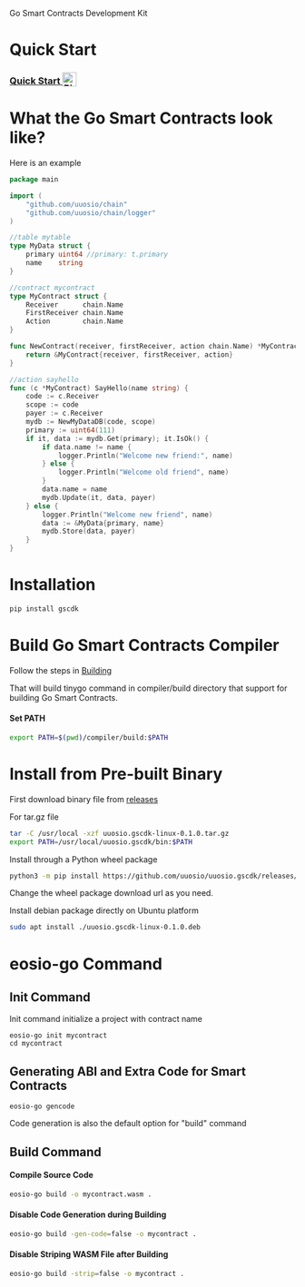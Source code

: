 Go Smart Contracts Development Kit

# Quick Start

<h3>
  <a
    target="_blank"
    href="https://mybinder.org/v2/gh/uuosio/uuosio.gscdk/main?filepath=quickstart/quickstart.ipynb"
  >
    Quick Start
    <img alt="Binder" valign="bottom" height="25px"
    src="https://mybinder.org/badge_logo.svg"
    />
  </a>
</h3>

# What the Go Smart Contracts look like?

Here is an example

```go
package main

import (
    "github.com/uuosio/chain"
    "github.com/uuosio/chain/logger"
)

//table mytable
type MyData struct {
    primary uint64 //primary: t.primary
    name    string
}

//contract mycontract
type MyContract struct {
    Receiver      chain.Name
    FirstReceiver chain.Name
    Action        chain.Name
}

func NewContract(receiver, firstReceiver, action chain.Name) *MyContract {
    return &MyContract{receiver, firstReceiver, action}
}

//action sayhello
func (c *MyContract) SayHello(name string) {
    code := c.Receiver
    scope := code
    payer := c.Receiver
    mydb := NewMyDataDB(code, scope)
    primary := uint64(111)
    if it, data := mydb.Get(primary); it.IsOk() {
        if data.name != name {
            logger.Println("Welcome new friend:", name)
        } else {
            logger.Println("Welcome old friend", name)
        }
        data.name = name
        mydb.Update(it, data, payer)
    } else {
        logger.Println("Welcome new friend", name)
        data := &MyData{primary, name}
        mydb.Store(data, payer)
    }
}
```


# Installation
```bash
pip install gscdk
```

# Build Go Smart Contracts Compiler

Follow the steps in [Building](./BUILDING.md)

That will build tinygo command in compiler/build directory that support for building Go Smart Contracts.

#### Set PATH

```bash
export PATH=$(pwd)/compiler/build:$PATH
```

# Install from Pre-built Binary

First download binary file from [releases](https://github.com/uuosio/uuosio.gscdk/releases)

For tar.gz file

```bash
tar -C /usr/local -xzf uuosio.gscdk-linux-0.1.0.tar.gz
export PATH=/usr/local/uuosio.gscdk/bin:$PATH
```

Install through a Python wheel package

```bash
python3 -m pip install https://github.com/uuosio/uuosio.gscdk/releases/download/v0.1.2/gscdk-0.1.0-py3-none-manylinux1_x86_64.whl
```
Change the wheel package download url as you need.


Install debian package directly on Ubuntu platform

```bash
sudo apt install ./uuosio.gscdk-linux-0.1.0.deb
```

# eosio-go Command

## Init Command

Init command initialize a project with contract name

```
eosio-go init mycontract
cd mycontract
```

## Generating ABI and Extra Code for Smart Contracts

```
eosio-go gencode
```

Code generation is also the default option for "build" command

## Build Command

#### Compile Source Code

```bash
eosio-go build -o mycontract.wasm .
```

#### Disable Code Generation during Building

```bash
eosio-go build -gen-code=false -o mycontract .
```

#### Disable Striping WASM File after Building

```bash
eosio-go build -strip=false -o mycontract .
```
